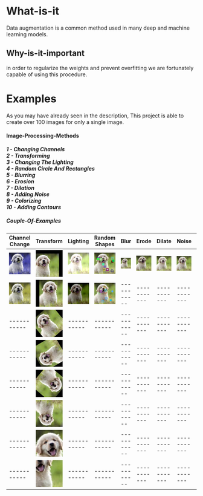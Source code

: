 # What-is-it
Data augmentation is a common method used in many deep and machine learning models.
## Why-is-it-important
in order to regularize the weights and prevent overfitting we are fortunately capable of using this procedure.
# Examples 
As you may have already seen in the description, This project is able to create over 100 images for only a single image.
#### Image-Processing-Methods
***1 - Changing Channels*** <br />
***2 - Transforming*** <br />
***3 - Changing The Lighting*** <br />
***4 - Random Circle And Rectangles*** <br />
***5 - Blurring*** <br />
***6 - Erosion*** <br />
***7 - Dilation*** <br />
***8 - Adding Noise*** <br />
***9 - Colorizing*** <br />
***10 - Adding Contours*** <br />
##### Couple-Of-Examples
|Channel Change|Transform|Lighting|Random Shapes|Blur|Erode|Dilate|Noise|Colorize |Contour|  
|-------------|-------------|-------------|-------------|-------------|-------------|-------------|-------------|-------------|-------------|
|![](https://github.com/Moeed1mdnzh/Data-Augmentor/blob/main/few_examples/%5B0%2C%201%5D%2C2.jpg)|![](https://github.com/Moeed1mdnzh/Data-Augmentor/blob/main/few_examples/%5B0%2C%201%5D%2C5.jpg)|![](https://github.com/Moeed1mdnzh/Data-Augmentor/blob/main/few_examples/%5B0%2C%201%5D%2C21.jpg)|![](https://github.com/Moeed1mdnzh/Data-Augmentor/blob/main/few_examples/%5B0%2C%201%5D%2C14.jpg)|![](https://github.com/Moeed1mdnzh/Data-Augmentor/blob/main/few_examples/%5B0%2C%201%5D%2C23.jpg)|![](https://github.com/Moeed1mdnzh/Data-Augmentor/blob/main/few_examples/%5B0%2C%201%5D%2C17.jpg)|![](https://github.com/Moeed1mdnzh/Data-Augmentor/blob/main/few_examples/%5B0%2C%201%5D%2C18.jpg)|![](https://github.com/Moeed1mdnzh/Data-Augmentor/blob/main/few_examples/%5B0%2C%201%5D%2C16.jpg)|![](https://github.com/Moeed1mdnzh/Data-Augmentor/blob/main/few_examples/%5B0%2C%201%5D%2C11.jpg)|![](https://github.com/Moeed1mdnzh/Data-Augmentor/blob/main/few_examples/%5B0%2C%201%5D%2C4.jpg)|
|![](https://github.com/Moeed1mdnzh/Data-Augmentor/blob/main/few_examples/%5B0%2C%201%5D%2C1.jpg)|![](https://github.com/Moeed1mdnzh/Data-Augmentor/blob/main/few_examples/%5B0%2C%201%5D%2C6.jpg)|![](https://github.com/Moeed1mdnzh/Data-Augmentor/blob/main/few_examples/%5B0%2C%201%5D%2C22.jpg)|![](https://github.com/Moeed1mdnzh/Data-Augmentor/blob/main/few_examples/%5B0%2C%201%5D%2C15.jpg)|-----------|-----------|-----------|-----------|![](https://github.com/Moeed1mdnzh/Data-Augmentor/blob/main/few_examples/%5B0%2C%201%5D%2C13.jpg)|![](https://github.com/Moeed1mdnzh/Data-Augmentor/blob/main/few_examples/%5B0%2C%201%5D%2C3.jpg)|
|-----------|![](https://github.com/Moeed1mdnzh/Data-Augmentor/blob/main/few_examples/%5B0%2C%201%5D%2C8.jpg)|-----------|-----------|-----------|-----------|-----------|-----------|![](https://github.com/Moeed1mdnzh/Data-Augmentor/blob/main/few_examples/%5B0%2C%201%5D%2C12.jpg)|-----------|
|-----------|![](https://github.com/Moeed1mdnzh/Data-Augmentor/blob/main/few_examples/%5B0%2C%201%5D%2C9.jpg)|-----------|-----------|-----------|-----------|-----------|-----------|-----------|-----------|
|-----------|![](https://github.com/Moeed1mdnzh/Data-Augmentor/blob/main/few_examples/%5B0%2C%201%5D%2C10.jpg)|-----------|-----------|-----------|-----------|-----------|-----------|-----------|-----------|
|-----------|![](https://github.com/Moeed1mdnzh/Data-Augmentor/blob/main/few_examples/%5B0%2C%201%5D%2C7.jpg)|-----------|-----------|-----------|-----------|-----------|-----------|-----------|-----------|
|-----------|![](https://github.com/Moeed1mdnzh/Data-Augmentor/blob/main/few_examples/%5B0%2C%201%5D%2C19.jpg)|-----------|-----------|-----------|-----------|-----------|-----------|-----------|-----------|
|-----------|![](https://github.com/Moeed1mdnzh/Data-Augmentor/blob/main/few_examples/%5B0%2C%201%5D%2C20.jpg)|-----------|-----------|-----------|-----------|-----------|-----------|-----------|-----------|







